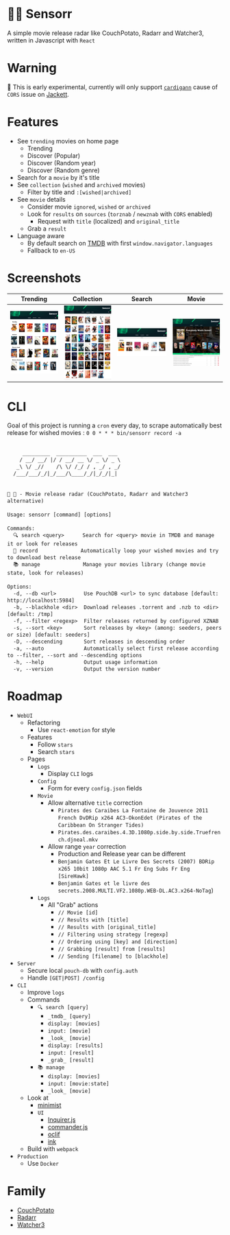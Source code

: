 # 🍿📼 Sensorr

A simple movie release radar like CouchPotato, Radarr and Watcher3, written in Javascript with `React`

# Warning
🚨 This is early experimental, currently will only support [`cardigann`](https://github.com/cardigann/cardigann) cause of `CORS` issue on [Jackett](https://github.com/Jackett/Jackett/issues/2818).

# Features
* See `trending` movies on home page
  * Trending
  * Discover (Popular)
  * Discover (Random year)
  * Discover (Random genre)
* Search for a `movie` by it's title
* See `collection` (`wished` and `archived` movies)
  * Filter by title and `:[wished|archived]`
* See `movie` details
  * Consider movie `ignored`, `wished` or `archived`
  * Look for `results` on `sources` (`torznab` / `newznab` with `CORS` enabled)
    * Request with `title` (localized) and `original_title`
  * Grab a `result`
* Language aware
  * By default search on [TMDB](https://www.themoviedb.org/) with first `window.navigator.languages`
  * Fallback to `en-US`

# Screenshots
| Trending | Collection | Search | Movie |
|----------|------------|--------|-------|
| ![Trending](/doc/screenshots/trending.jpg?raw=true) | ![Collection](/doc/screenshots/collection.jpg?raw=true) | ![Search](/doc/screenshots/search.jpg?raw=true) | ![Movie](/doc/screenshots/movie.jpg?raw=true) |

# CLI
Goal of this project is running a `cron` every day, to scrape automatically best release for wished movies : `0 0 * * * bin/sensorr record -a`

```

     _________  __________  ___  ___
    / __/ __/ |/ / __/ __ \/ _ \/ _ \
   _\ \/ _//    /\ \/ /_/ / , _/ , _/
  /___/___/_/|_/___/\____/_/|_/_/|_|


🍿 📼 - Movie release radar (CouchPotato, Radarr and Watcher3 alternative)

Usage: sensorr [command] [options]

Commands:
  🔍 search <query>      Search for <query> movie in TMDB and manage it or look for releases
  📼 record              Automatically loop your wished movies and try to download best release
  📚 manage              Manage your movies library (change movie state, look for releases)

Options:
  -d, --db <url>         Use PouchDB <url> to sync database [default: http://localhost:5984]
  -b, --blackhole <dir>  Download releases .torrent and .nzb to <dir> [default: /tmp]
  -f, --filter <regexp>  Filter releases returned by configured XZNAB
  -s, --sort <key>       Sort releases by <key> (among: seeders, peers or size) [default: seeders]
  -D, --descending       Sort releases in descending order
  -a, --auto             Automatically select first release according to --filter, --sort and --descending options
  -h, --help             Output usage information
  -v, --version          Output the version number
```

# Roadmap
* `WebUI`
  * Refactoring
    * Use `react-emotion` for style
  * Features
    * Follow `stars`
    * Search `stars`
  * Pages
    * `Logs`
      * Display `CLI` logs
    * `Config`
      * Form for every `config.json` fields
    * `Movie`
      * Allow alternative `title` correction
        * `Pirates des Caraibes La Fontaine de Jouvence 2011 French DvDRip x264 AC3-OkonEdet (Pirates of the Caribbean On Stranger Tides) `
        * `Pirates.des.caraibes.4.3D.1080p.side.by.side.Truefrench.djneal.mkv`
      * Allow range `year` correction
        * Production and Release year can be different
        * `Benjamin Gates Et Le Livre Des Secrets (2007) BDRip x265 10bit 1080p AAC 5.1 Fr Eng Subs Fr Eng [SireHawk]`
        * `Benjamin Gates et le livre des secrets.2008.MULTI.VF2.1080p.WEB-DL.AC3.x264-NoTag`)
    * `Logs`
      * All "Grab" actions
        * `// Movie [id]`
        * `// Results with [title]`
        * `// Results with [original_title]`
        * `// Filtering using strategy [regexp]`
        * `// Ordering using [key] and [direction]`
        * `// Grabbing [result] from [results]`
        * `// Sending [filename] to [blackhole]`
* `Server`
  * Secure local `pouch-db` with `config.auth`
  * Handle `[GET|POST] /config`
* `CLI`
  * Improve `logs`
  * Commands
    * `🔍 search [query]`
      * `_tmdb_ [query]`
      * `display: [movies]`
      * `input: [movie]`
      * `_look_ [movie]`
      * `display: [results]`
      * `input: [result]`
      * `_grab_ [result]`
    * `📚 manage`
      * `display: [movies]`
      * `input: [movie:state]`
      * `_look_ [movie]`
  * Look at
    * [minimist](https://github.com/substack/minimist)
    * `UI`
      * [Inquirer.js](https://github.com/SBoudrias/Inquirer.js)
      * [commander.js](https://github.com/tj/commander.js)
      * [oclif](https://github.com/oclif/oclif)
      * [ink](https://github.com/vadimdemedes/ink)
  * Build with `webpack`
* `Production`
  * Use `Docker`

# Family
* [CouchPotato](https://github.com/CouchPotato/CouchPotatoServer)
* [Radarr](https://github.com/Radarr/Radarr)
* [Watcher3](https://github.com/nosmokingbandit/Watcher3)
